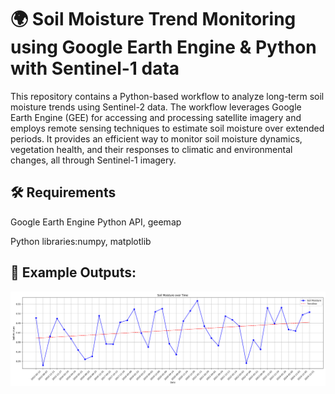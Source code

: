 # 🌍 Soil Moisture Trend Monitoring using Google Earth Engine & Python with Sentinel-1 data
This repository contains a Python-based workflow to analyze long-term soil moisture trends using Sentinel-2 data. The workflow leverages Google Earth Engine (GEE) for accessing and processing satellite imagery and employs remote sensing techniques to estimate soil moisture over extended periods. It provides an efficient way to monitor soil moisture dynamics, vegetation health, and their responses to climatic and environmental changes, all through Sentinel-1 imagery.

## 🛠️ Requirements
Google Earth Engine Python API, geemap

Python libraries:numpy, matplotlib


## 📸 Example Outputs:
![image alt](https://github.com/SaeidDaliriSusefi/SoilMoisture-Landsat8/blob/efa2e527783117ecd2cdb03fce507486834f4677/Images/soil_moisture_trend.png)
